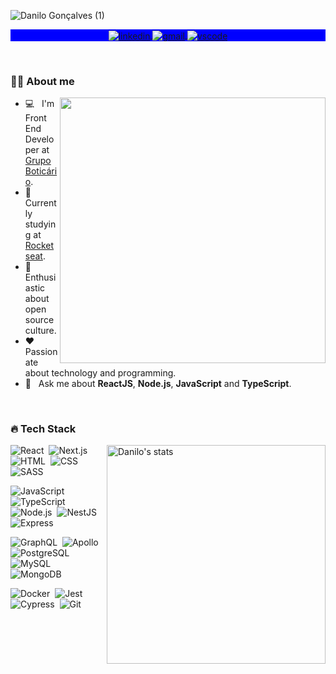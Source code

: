 ![Danilo Gonçalves (1)](https://user-images.githubusercontent.com/53796755/166116087-64e89c02-f021-4e04-8a2f-e6ebd0069165.png)


<!-- <h1 align="center">Hi, I'm Danilo Gonçalves! <img src="https://raw.githubusercontent.com/kaueMarques/kaueMarques/master/hi.gif" width="30px"></h1> -->

<p align="center" style="background:blue">
  <a href="https://www.linkedin.com/in/goncadanilo/" target="_blank">
    <img align="center" src="https://img.shields.io/badge/-goncadanilo-0a66c2?style=flat-square&logo=Linkedin&logoColor=white" alt="linkedin"/>
  </a>
  <a href="mailto:gonca.danilo@gmail.com">
    <img align="center" src="https://img.shields.io/badge/-gonca.danilo-0a66c2?style=flat-square&logo=Gmail&logoColor=white" alt="gmail"/>
  </a>
   <a href="https://gist.github.com/goncadanilo/dc2eea91d810ae1cbb1264694c0097a8">
    <img align="center" src="https://img.shields.io/badge/-vscode settings-0a66c2?style=flat-square&logo=VisualStudioCode&logoColor=white" alt="vscode"/>
  </a>
</p>

<br />


### 👨🏾‍ About me

<img align="right" width="425em" src="https://github-readme-stats.vercel.app/api?username=goncadanilo&count_private=true&theme=prussian&include_all_commits=true"/>

- 💻 &nbsp; I'm Front End Developer at [Grupo Boticário](https://www.grupoboticario.com.br/).
- 🚀 &nbsp; Currently studying at [Rocketseat](https://app.rocketseat.com.br/me/goncadanilo).
- 🌱 &nbsp; Enthusiastic about open source culture.
- ❤️ &nbsp; Passionate about technology and programming.
- 💬 &nbsp; Ask me about **ReactJS**, **Node.js**, **JavaScript** and **TypeScript**.

<br />

### 🔥 Tech Stack

<img align="right" width="350em" src="https://github-readme-stats.vercel.app/api/top-langs/?username=goncadanilo&layout=compact&theme=prussian" alt="Danilo's stats"/>

![React](https://img.shields.io/badge/-ReactJS-22272e?style=flat-square&logo=react)&nbsp;
![Next.js](https://img.shields.io/badge/-Next.js-22272e?style=flat-square&logo=next.js)&nbsp;
![HTML](https://img.shields.io/badge/-HTML-22272e?style=flat-square&logo=HTML5)&nbsp;
![CSS](https://img.shields.io/badge/-CSS-22272e?style=flat-square&logo=CSS3&logoColor=1572B6)&nbsp;
![SASS](https://img.shields.io/badge/-SASS-22272e?style=flat-square&logo=SASS)&nbsp;

![JavaScript](https://img.shields.io/badge/-JavaScript-22272e?style=flat-square&logo=JavaScript)&nbsp;
![TypeScript](https://img.shields.io/badge/-TypeScript-22272e?style=flat-square&logo=TypeScript)&nbsp;
![Node.js](https://img.shields.io/badge/-Node.js-22272e?style=flat-square&logo=node.js)&nbsp;
![NestJS](https://img.shields.io/badge/-NestJS-22272e?style=flat-square&logo=nestjs&logoColor=e0234e)&nbsp;
![Express](https://img.shields.io/badge/-Express-22272e?style=flat-square&logo=express)&nbsp;

![GraphQL](https://img.shields.io/badge/-GraphQL-22272e?style=flat-square&logo=graphql&logoColor=da0093)&nbsp;
![Apollo](https://img.shields.io/badge/-Apollo-22272e?style=flat-square&logo=apollo-graphql)&nbsp;
![PostgreSQL](https://img.shields.io/badge/-PostgreSQL-22272e?style=flat-square&logo=postgresql)&nbsp;
![MySQL](https://img.shields.io/badge/-MySQL-22272e?style=flat-square&logo=mysql)&nbsp;
![MongoDB](https://img.shields.io/badge/-MongoDB-22272e?style=flat-square&logo=mongodb)&nbsp;

![Docker](https://img.shields.io/badge/-Docker-22272e?style=flat-square&logo=docker)&nbsp;
![Jest](https://img.shields.io/badge/-Jest-22272e?style=flat-square&logo=jest&logoColor=orange)&nbsp;
![Cypress](https://img.shields.io/badge/-Cypress-22272e?style=flat-square&logo=cypress)&nbsp;
![Git](https://img.shields.io/badge/-Git-22272e?style=flat-square&logo=git)&nbsp;
